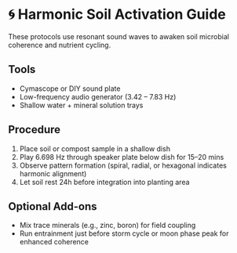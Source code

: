 # 🌀 Harmonic Soil Activation Guide

These protocols use resonant sound waves to awaken soil microbial coherence and nutrient cycling.

## Tools

- Cymascope or DIY sound plate
- Low-frequency audio generator (3.42 – 7.83 Hz)
- Shallow water + mineral solution trays

## Procedure

1. Place soil or compost sample in a shallow dish
2. Play 6.698 Hz through speaker plate below dish for 15–20 mins
3. Observe pattern formation (spiral, radial, or hexagonal indicates harmonic alignment)
4. Let soil rest 24h before integration into planting area

## Optional Add-ons

- Mix trace minerals (e.g., zinc, boron) for field coupling
- Run entrainment just before storm cycle or moon phase peak for enhanced coherence
